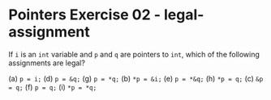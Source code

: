 # Pointers Exercise 02 - legal-assignment

If `i` is an `int` variable and `p` and `q` are pointers to `int`, which of the following assignments are legal?

(a) `p = i;`        (d) `p = &q;`       (g) `p = *q;`
(b) `*p = &i;`      (e) `p = *&q;`      (h) `*p = q;`
(c) `&p = q;`       (f) `p = q;`        (i) `*p = *q;`
